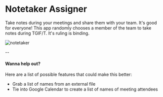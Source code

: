 # Notetaker Assigner

Take notes during your meetings and share them with your team. It's good for everyone! This app randomly chooses a member of the team to take notes during TGIF/T. It's ruling is binding.

![notetaker](https://raw.github.braintreeps.com/kunal/notetaker-assigner/master/screenshot.gif?token=AAABygvKxOC2h8kgmlKGsIJQdU9UkRXLks5XI7WuwA%3D%3D)

--

#### Wanna help out?

Here are a list of possible features that could make this better:

- Grab a list of names from an external file
- Tie into Google Calendar to create a list of names of meeting attendees
